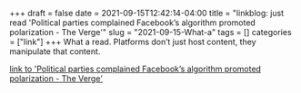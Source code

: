 +++draft = falsedate = 2021-09-15T12:42:14-04:00title = "linkblog: just read 'Political parties complained Facebook’s algorithm promoted polarization - The Verge'"slug = "2021-09-15-What-a"tags = []categories = ["link"]+++What a read. Platforms don’t just host content, they manipulate that content. [link to 'Political parties complained Facebook’s algorithm promoted polarization - The Verge'](https://www.theverge.com/2021/9/15/22675472/facebook-wsj-leaks-news-feed-social-media-politics-polarization)